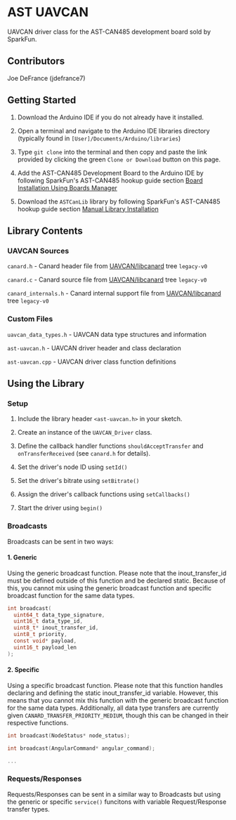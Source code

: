 # AST UAVCAN

UAVCAN driver class for the AST-CAN485 development board sold by SparkFun.

## Contributors

Joe DeFrance (jdefrance7)

## Getting Started

1. Download the Arduino IDE if you do not already have it installed.

2. Open a terminal and navigate to the Arduino IDE libraries directory (typically found in `[User]/Documents/Arduino/libraries`)

3. Type `git clone` into the terminal and then copy and paste the link provided by clicking the green `Clone or Download` button on this page.

4. Add the AST-CAN485 Development Board to the Arduino IDE by following SparkFun's AST-CAN485 hookup guide section [Board Installation Using Boards Manager](https://learn.sparkfun.com/tutorials/ast-can485-hookup-guide?_ga=2.39481377.365903456.1581038177-271346267.1574810854)

5. Download the `ASTCanLib` library by following SparkFun's AST-CAN485 hookup guide section [Manual Library Installation](https://learn.sparkfun.com/tutorials/ast-can485-hookup-guide?_ga=2.39481377.365903456.1581038177-271346267.1574810854)

## Library Contents

### UAVCAN Sources

`canard.h` - Canard header file from [UAVCAN/libcanard](https://github.com/UAVCAN/libcanard/tree/legacy-v0) tree `legacy-v0`

`canard.c` - Canard source file from [UAVCAN/libcanard](https://github.com/UAVCAN/libcanard/tree/legacy-v0) tree `legacy-v0`

`canard_internals.h` - Canard internal support file from [UAVCAN/libcanard](https://github.com/UAVCAN/libcanard/tree/legacy-v0) tree `legacy-v0`

### Custom Files

`uavcan_data_types.h` - UAVCAN data type structures and information

`ast-uavcan.h` - UAVCAN driver header and class declaration

`ast-uavcan.cpp` - UAVCAN driver class function definitions

## Using the Library

### Setup

1. Include the library header `<ast-uavcan.h>` in your sketch.

2. Create an instance of the `UAVCAN_Driver` class.

3. Define the callback handler functions `shouldAcceptTransfer` and `onTransferReceived` (see `canard.h` for details).

4. Set the driver's node ID using `setId()`

5. Set the driver's bitrate using `setBitrate()`

6. Assign the driver's callback functions using `setCallbacks()`

7. Start the driver using `begin()`

### Broadcasts

Broadcasts can be sent in two ways:

#### 1. Generic

Using the generic broadcast function. Please note that the inout_transfer_id must be defined outside of this function and be declared static. Because of this, you cannot mix using the generic broadcast function and specific broadcast function for the same data types. 

```c
int broadcast(
  uint64_t data_type_signature,
  uint16_t data_type_id,
  uint8_t* inout_transfer_id,
  uint8_t priority,
  const void* payload,
  uint16_t payload_len
);
```

#### 2. Specific

Using a specific broadcast function. Please note that this function handles declaring and defining the static inout_transfer_id variable. However, this means that you cannot mix this function with the generic broadcast function for the same data types. Additionally, all data type transfers are currently given `CANARD_TRANSFER_PRIORITY_MEDIUM`, though this can be changed in their respective functions.

```c
int broadcast(NodeStatus* node_status);

int broadcast(AngularCommand* angular_command);

...
```

### Requests/Responses

Requests/Responses can be sent in a similar way to Broadcasts but using the generic or specific `service()` funcitons with variable Request/Response transfer types.
